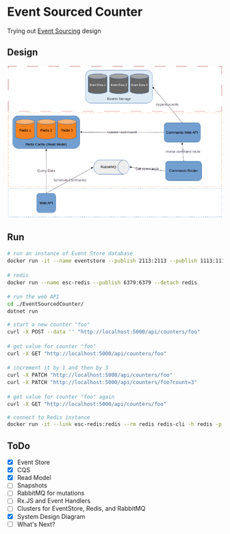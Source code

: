 # Event Sourced Counter

Trying out [Event Sourcing] design

## Design

![Diagram](./design-diagram.png)

## Run

```sh
# run an instance of Event Store database
docker run -it --name eventstore --publish 2113:2113 --publish 1113:1113 eventstore/eventstore

# redis
docker run --name esc-redis --publish 6379:6379 --detach redis

# run the web API
cd ./EventSourcedCounter/
dotnet run
```

```sh
# start a new counter "foo"
curl -X POST --data '' "http://localhost:5000/api/counters/foo"

# get value for counter "foo"
curl -X GET "http://localhost:5000/api/counters/foo"

# increment it by 1 and then by 3
curl -X PATCH "http://localhost:5000/api/counters/foo"
curl -X PATCH "http://localhost:5000/api/counters/foo?count=3"

# get value for counter "foo" again
curl -X GET "http://localhost:5000/api/counters/foo"
```

```sh
# connect to Redis instance
docker run -it --link esc-redis:redis --rm redis redis-cli -h redis -p 6379
```

## ToDo

- [X] Event Store
- [X] CQS
- [X] Read Model
- [ ] Snapshots
- [ ] RabbitMQ for mutations
- [ ] Rx.JS and Event Handlers
- [ ] Clusters for EventStore, Redis, and RabbitMQ
- [X] System Design Diagram
- [ ] What's Next?

[Event Sourcing]: https://www.erikheemskerk.nl/event-sourcing-awesome-powerful-different/
